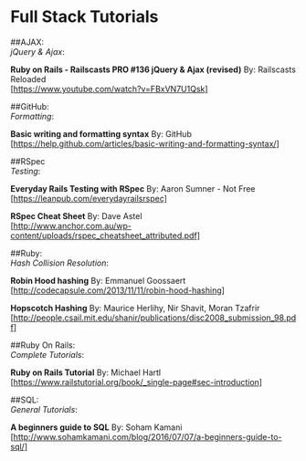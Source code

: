 # Full Stack Tutorials

##AJAX:<br>
_jQuery & Ajax_:<br>

**Ruby on Rails - Railscasts PRO #136 jQuery & Ajax (revised)**
By: Railscasts Reloaded<br>
[https://www.youtube.com/watch?v=FBxVN7U1Qsk]

##GitHub:<br>
_Formatting_:<br>

**Basic writing and formatting syntax**
By: GitHub
[https://help.github.com/articles/basic-writing-and-formatting-syntax/]

##RSpec<br>
_Testing_:

**Everyday Rails Testing with RSpec**
By: Aaron Sumner - Not Free<br>
[https://leanpub.com/everydayrailsrspec]

**RSpec Cheat Sheet**
By: Dave Astel<br>
[http://www.anchor.com.au/wp-content/uploads/rspec_cheatsheet_attributed.pdf]

##Ruby:<br>
_Hash Collision Resolution_:<br>

**Robin Hood hashing**
By: Emmanuel Goossaert<br>
[http://codecapsule.com/2013/11/11/robin-hood-hashing]

**Hopscotch Hashing**
By: Maurice Herlihy, Nir Shavit, Moran Tzafrir<br>
[http://people.csail.mit.edu/shanir/publications/disc2008_submission_98.pdf]

##Ruby On Rails:<br>
_Complete Tutorials_:<br>

**Ruby on Rails Tutorial**
By: Michael Hartl<br>
[https://www.railstutorial.org/book/_single-page#sec-introduction]

##SQL:<br>
_General Tutorials_:<br>

**A beginners guide to SQL**
By: Soham Kamani<br>
[http://www.sohamkamani.com/blog/2016/07/07/a-beginners-guide-to-sql/]
